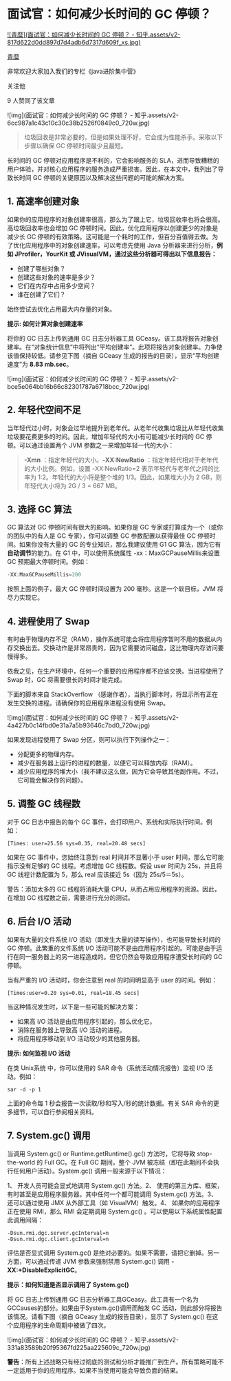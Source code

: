 # 面试官：如何减少长时间的 GC 停顿？

[![青糜](面试官：如何减少长时间的 GC 停顿？ - 知乎.assets/v2-817d622d0dd897d7d4adb6d7317d609f_xs.jpg)](https://www.zhihu.com/people/yang-gui-fei-46-72)

[青糜](https://www.zhihu.com/people/yang-gui-fei-46-72)

非常欢迎大家加入我们的专栏《java进阶集中营》

关注他

9 人赞同了该文章



![img](面试官：如何减少长时间的 GC 停顿？ - 知乎.assets/v2-6cc987a1c43c10c30c38b2526f0849c0_720w.jpg)

> 垃圾回收是非常必要的，但是如果处理不好，它会成为性能杀手。采取以下步骤以确保 GC 停顿时间最少且最短。

长时间的 GC 停顿对应用程序是不利的，它会影响服务的 SLA，进而导致糟糕的用户体验，并对核心应用程序的服务造成严重损害。因此，在本文中，我列出了导致长时间 GC 停顿的关键原因以及解决这些问题的可能的解决方案。

## **1. 高速率创建对象**

如果你的应用程序的对象创建率很高，那么为了跟上它，垃圾回收率也将会很高。高垃圾回收率也会增加 GC 停顿时间。因此，优化应用程序以创建更少的对象是减少长 GC 停顿的有效策略。这可能是一个耗时的工作，但百分百值得去做。为了优化应用程序中的对象创建速率，可以考虑先使用 Java 分析器来进行分析，**例如 JProfiler，YourKit 或 JVisualVM，通过这些分析器可得出以下信息报告：**

- 创建了哪些对象？
- 创建这些对象的速率是多少？
- 它们在内存中占用多少空间？
- 谁在创建了它们？

始终尝试去优化占用最大内存量的对象。

**提示: 如何计算对象创建速率**

将你的 GC 日志上传到通用 GC 日志分析器工具 GCeasy。该工具将报告对象创建率。在“对象统计信息”中将列出“平均创建率”。此项将报告对象创建率。力争使该值保持较低。请参见下图（摘自 GCeasy 生成的报告的目录），显示“平均创建速度”为 **8.83 mb.sec**。

![img](面试官：如何减少长时间的 GC 停顿？ - 知乎.assets/v2-bce5e064bb16b66c82301787a6718bcc_720w.jpg)



## **2. 年轻代空间不足**

当年轻代过小时，对象会过早地提升到老年代。从老年代收集垃圾比从年轻代收集垃圾要花费更多的时间。因此，增加年轻代的大小有可能减少长时间的 GC 停顿。可以通过设置两个 JVM 参数之一来增加年轻一代的大小：

> **-Xmn** ：指定年轻代的大小。**-XX:NewRatio** ：指定年轻代相对于老年代的大小比例。例如，设置 -XX:NewRatio=2 表示年轻代与老年代之间的比率为 1:2。年轻代的大小将是整个堆的 1/3。因此，如果堆大小为 2 GB，则年轻代大小将为 2G / 3 = 667 MB。

## **3. 选择 GC 算法**

GC 算法对 GC 停顿时间有很大的影响。如果你是 GC 专家或打算成为一个（或你的团队中的有人是 GC 专家），你可以调整 GC 参数配置以获得最佳 GC 停顿时间。如果你没有大量的 GC 的专业知识，那么我建议使用 G1 GC 算法，因为它有**自动调节**的能力。在 G1 中，可以使用系统属性 -xx：MaxGCPauseMillis来设置 GC 预期最大停顿时间。例如：

```java
-XX:MaxGCPauseMillis=200
```

按照上面的例子，最大 GC 停顿时间设置为 200 毫秒。这是一个软目标，JVM 将尽力实现它。

## **4. 进程使用了 Swap**

有时由于物理内存不足（RAM），操作系统可能会将应用程序暂时不用的数据从内存交换出去。交换动作是非常昂贵的，因为它需要访问磁盘，这比物理内存访问要慢得多。

依我之见，在生产环境中，任何一个重要的应用程序都不应该交换。当进程使用了 Swap 时，GC 将需要很长的时间才能完成。

下面的脚本来自 StackOverflow （感谢作者），当执行脚本时，将显示所有正在发生交换的进程。请确保你的应用程序进程没有使用 Swap。

![img](面试官：如何减少长时间的 GC 停顿？ - 知乎.assets/v2-4a427b0c14fbd0e31a7a5b93646c7bd0_720w.jpg)

如果发现进程使用了 Swap 分区，则可以执行下列操作之一：

- 分配更多的物理内存。
- 减少在服务器上运行的进程的数量，以便它可以释放内存（RAM）。
- 减少应用程序的堆大小（我不建议这么做，因为它会导致其他副作用。不过，它可能会解决你的问题）。



## **5. 调整 GC 线程数**

对于 GC 日志中报告的每个 GC 事件，会打印用户、系统和实际执行时间。例如：

```text
[Times: user=25.56 sys=0.35, real=20.48 secs]
```

如果在 GC 事件中，您始终注意到 real 时间并不显著小于 user 时间，那么它可能指示没有足够的 GC 线程。考虑增加 GC 线程数。假设 user 时间为 25s，并且将 GC 线程计数配置为 5，那么 real 应该接近 5s（因为 25s/5＝5s）。

警告：添加太多的 GC 线程将消耗大量 CPU，从而占用应用程序的资源。因此，在增加 GC 线程数之前，需要进行充分的测试。



## **6. 后台 I/O 活动**

如果有大量的文件系统 I/O 活动（即发生大量的读写操作），也可能导致长时间的 GC 停顿。此繁重的文件系统 I/O 活动可能不是由应用程序引起的。可能是由于运行在同一服务器上的另一进程造成的。但它仍然会导致应用程序遭受长时间的 GC 停顿。

当有严重的 I/O 活动时，你会注意到 real 的时间明显高于 user 的时间。例如：

```text
[Times:user=0.20 sys=0.01, real=18.45 secs] 
```

当这种情况发生时，以下是一些可能的解决方案：

- 如果高 I/O 活动是由应用程序引起的，那么优化它。
- 消除在服务器上导致高 I/O 活动的进程。
- 将应用程序移动到 I/O 活动较少的其他服务器。

**提示: 如何监视 I/O 活动**

在类 Unix系统 中，你可以使用的 SAR 命令（系统活动情况报告）监视 I/O 活动。例如：

```text
sar -d -p 1
```

上面的命令每 1 秒会报告一次读取/秒和写入/秒的统计数据。有关 SAR 命令的更多细节，可以自行参阅相关资料。



## **7. System.gc() 调用**

当调用 System.gc() or Runtime.getRuntime().gc() 方法时，它将导致 stop-the-world 的 Full GC。在 Full GC 期间，整个 JVM 被冻结（即在此期间不会执行任何用户活动）。System.gc() 调用一般来源于以下情况：

1、 开发人员可能会显式地调用 System.gc() 方法。2、 使用的第三方库、框架，有时甚至是应用程序服务器。其中任何一个都可能调用 System.gc() 方法。3、 还可以通过使用 JMX 从外部工具（如 VisualVM）触发。4、 如果你的应用程序正在使用 RMI，那么 RMI 会定期调用 System.gc() 。可以使用以下系统属性配置此调用间隔：

```text
-Dsun.rmi.dgc.server.gcInterval=n
-Dsun.rmi.dgc.client.gcInterval=n
```

评估是否显式调用 System.gc() 是绝对必要的。如果不需要，请把它删掉。另一方面，可以通过传递 JVM 参数来强制禁用 System.gc() 调用 **-XX:+DisableExplicitGC**。

**提示：如何知道是否显示调用了 System.gc()**

将 GC 日志上传到通用 GC 日志分析器工具GCeasy。此工具有一个名为 GCCauses的部分。如果由于System.gc()调用而触发 GC 活动，则此部分将报告该情况。请看下图（摘自 GCeasy 生成的报告目录），显示了 System.gc() 在这个应用程序的生命周期中被做了四次。

![img](面试官：如何减少长时间的 GC 停顿？ - 知乎.assets/v2-331a83589b20f95367fd225aa225609c_720w.jpg)

**警告**：所有上述战略只有经过彻底的测试和分析才能推广到生产。所有策略可能不一定适用于你的应用程序。如果不当使用可能会导致负面的结果。